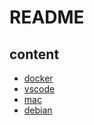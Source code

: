 # README
## content
* [docker](https://github.com/ek926m/dotfiles/blob/main/docker.md)
* [vscode](https://github.com/ek926m/dotfiles/blob/main/vscode.md)
* [mac](https://github.com/ek926m/dotfiles/blob/main/mac.md)
* [debian](https://github.com/ek926m/dotfiles/blob/main/debian.md)
